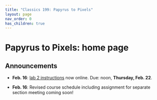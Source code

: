 ```yaml
---
title: "Classics 199: Papyrus to Pixels"
layout: page
nav_order: 0
has_children: true
---
```



# Papyrus to Pixels: home page


## Announcements

- **Feb. 16**: [lab 2 instructions](./labs/lab2/) now online. Due: noon, **Thursday, Feb. 22**.



- **Feb. 16**: Revised course schedule including assignment for separate section meeting coming soon!